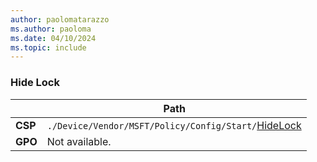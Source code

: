 ```yaml
---
author: paolomatarazzo
ms.author: paoloma
ms.date: 04/10/2024
ms.topic: include
---
```


### Hide Lock

|  | Path |
|--|--|
| **CSP** | `./Device/Vendor/MSFT/Policy/Config/Start/`[HideLock](/windows/client-management/mdm/policy-csp-start#hidelock) |
| **GPO** | Not available. |
